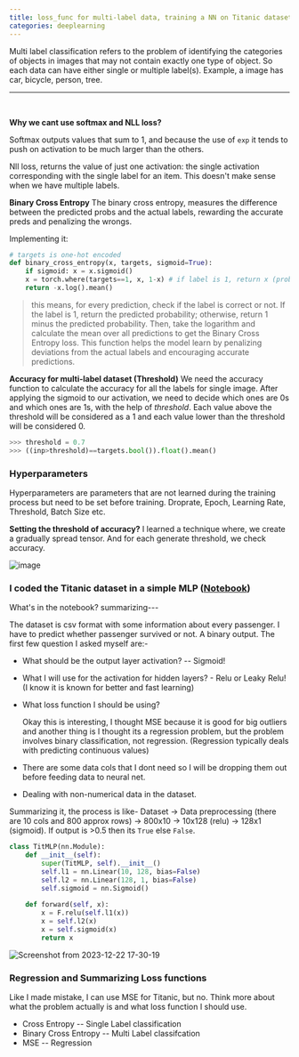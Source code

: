 ```yaml
---
title: loss_func for multi-label data, training a NN on Titanic dataset
categories: deeplearning
---
```


Multi label classification refers to the problem of identifying the categories of objects in images that may not contain exactly one type of object. So each data can have either single or multiple label(s). Example, a image has car, bicycle, person, tree.

--------------
<br />

**Why we cant use softmax and NLL loss?**

Softmax outputs values that sum to 1, and because the use of `exp` it tends to push on activation to be much larger than the others. 

Nll loss, returns the value of just one activation: the single activation corresponding with the single label for an item. This doesn't make sense when we have multiple labels.

**Binary Cross Entropy**
The binary cross entropy, measures the difference between the predicted probs and the actual labels, rewarding the accurate preds and penalizing the wrongs.

Implementing it: 
```py
# targets is one-hot encoded
def binary_cross_entropy(x, targets, sigmoid=True):
    if sigmoid: x = x.sigmoid()
    x = torch.where(targets==1, x, 1-x) # if label is 1, return x (prob) else 1-x
    return -x.log().mean()
```
> this means, for every prediction, check if the label is correct or not.
    If the label is 1, return the predicted probability; otherwise, return 1 minus the predicted probability.
    Then, take the logarithm and calculate the mean over all predictions to get the Binary Cross Entropy loss.
    This function helps the model learn by penalizing deviations from the actual labels and encouraging accurate predictions.

**Accuracy for multi-label dataset (Threshold)**
We need the accuracy function to calculate the accuracy for all the labels for single image. After applying the sigmoid to our activation, we need to decide which ones are 0s and which ones are 1s, with the help of *threshold*. Each value above the threshold will be considered as a 1 and each value lower than the threshold will be considered 0.

```py
>>> threshold = 0.7
>>> ((inp>threshold)==targets.bool()).float().mean()
```

### Hyperparameters
Hyperparameters are parameters that are not learned during the training process but need to be set before training. Droprate, Epoch, Learning Rate, Threshold, Batch Size etc.

**Setting the threshold of accuracy?**
I learned a technique where, we create a gradually spread tensor. And for each generate threshold, we check accuracy.

![image](https://github.com/akash5100/blog/assets/53405133/7ee67a94-f174-4ce6-9664-edbf27a7b2ee)


### I coded the Titanic dataset in a simple MLP ([Notebook](https://www.kaggle.com/code/akzsh5100/titanic-mlp))

What's in the notebook? summarizing---

The dataset is csv format with some information about every passenger. I have to predict whether passenger survived or not. A binary output. The first few question I asked myself are:-

- What should be the output layer activation? -- Sigmoid!

- What I will use for the activation for hidden layers? - Relu or Leaky Relu! (I know it is known for better and fast learning)

- What loss function I should be using?
  
  Okay this is interesting, I thought MSE because it is good for big outliers and another thing is I thought its a regression problem, but the problem involves binary classification, not regression. (Regression typically deals with predicting continuous values)

- There are some data cols that I dont need so I will be dropping them out before feeding data to neural net.

- Dealing with non-numerical data in the dataset.

Summarizing it, the process is like- Dataset -> Data preprocessing (there are 10 cols and 800 approx rows) -> 800x10 -> 10x128 (relu) -> 128x1 (sigmoid). If output is >0.5 then its `True` else `False`.

```py
class TitMLP(nn.Module):
    def __init__(self):
        super(TitMLP, self).__init__()
        self.l1 = nn.Linear(10, 128, bias=False)
        self.l2 = nn.Linear(128, 1, bias=False)
        self.sigmoid = nn.Sigmoid()
        
    def forward(self, x):
        x = F.relu(self.l1(x))
        x = self.l2(x)
        x = self.sigmoid(x)
        return x
```

![Screenshot from 2023-12-22 17-30-19](https://github.com/akash5100/blog/assets/53405133/53718376-b5c5-4f76-a363-0a550b584570)

### Regression and Summarizing Loss functions

Like I made mistake, I can use MSE for Titanic, but no. Think more about what the problem actually is and what loss function I should use.

- Cross Entropy -- Single Label classification
- Binary Cross Entropy -- Multi Label classifcation
- MSE -- Regression
